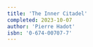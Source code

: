 ```yaml
---
title: 'The Inner Citadel'
completed: 2023-10-07
author: 'Pierre Hadot'
isbn: '0-674-00707-7'
---
```

